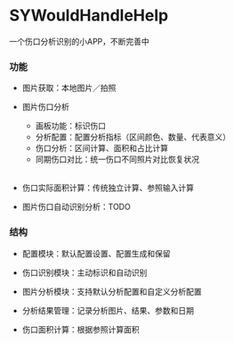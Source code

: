 # SYWouldHandleHelp
一个伤口分析识别的小APP，不断完善中

### 功能

- 图片获取：本地图片／拍照

- 图片伤口分析
    
    - 画板功能：标识伤口
    - 分析配置：配置分析指标（区间颜色、数量、代表意义）
    - 伤口分析：区间计算、面积和占比计算
    - 同期伤口对比：统一伤口不同照片对比恢复状况
    <br />

- 伤口实际面积计算：传统独立计算、参照输入计算

- 图片伤口自动识别分析：TODO

### 结构

- 配置模块：默认配置设置、配置生成和保留

- 伤口识别模块：主动标识和自动识别

- 图片分析模块：支持默认分析配置和自定义分析配置

- 分析结果管理：记录分析图片、结果、参数和日期

- 伤口面积计算：根据参照计算面积
